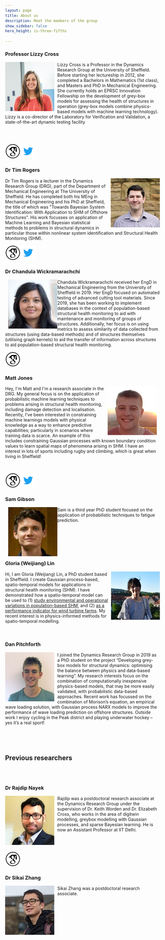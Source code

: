 ```yaml
---
layout: page
title: About us
description: Meet the members of the group
show_sidebar: false
hero_height: is-three-fifths

---
```


### Professor Lizzy Cross

<img style="float: left; padding-right:10px" src="https://raw.githubusercontent.com/drg-greybox/drg-greybox.github.io/master/docs/images/lizzy_pic.jpg">

Lizzy Cross is a Professor in the Dynamics Research Group at the University of Sheffield. Before starting her lectureship in 2012, she completed a Bachelors in Mathematics (1st class), and Masters and PhD in Mechanical Engineering. She currently holds an EPRSC Innovation Fellowship on the development of grey-box models for assessing the health of structures in operation (grey-box models combine physics-based models with machine learning technology). Lizzy is a co-director of the Laboratory for Verification and Validation, a state-of-the-art dynamic testing facility

  <br/>
  <br/>


[![](images/google_scholar_image.png)](https://scholar.google.co.uk/citations?user=EA8E1HIAAAAJ&hl=en)[![](https://raw.githubusercontent.com/drg-greybox/drg-greybox.github.io/master/docs/images/twitter_img.png)](https://twitter.com/lizzyintheDRG) 

### Dr Tim Rogers

<img style="float: right; padding-left:10px" src="https://raw.githubusercontent.com/drg-greybox/drg-greybox.github.io/master/docs/images/tim_pic.jpg"/>

Dr Tim Rogers is a lecturer in the Dynamics Research Group (DRG), part of the Department of Mechanical Engineering at The University of Sheffield. He has completed both his MEng in Mechanical Engineering and his PhD at Sheffield, the title of which was "Towards Bayesian System Identification: With Application to SHM of Offshore Structures". His work focusses on application of Machine Learning and Bayesian statistical methods to problems in structural dynamics in particular those within nonlinear system identification and Structural Health Monitoring (SHM).


  [![](images/google_scholar_image.png)](https://scholar.google.co.uk/citations?user=k2ZHf3cAAAAJ&hl=en)[![](https://raw.githubusercontent.com/drg-greybox/drg-greybox.github.io/master/docs/images/twitter_img.png)](https://twitter.com/drgTim)

### Dr Chandula Wickramarachchi

<img style="float: left; padding-left:10px" src="https://raw.githubusercontent.com/drg-greybox/drg-greybox.github.io/master/docs/images/chandy_pic.jpg"> Chandula Wickramarachchi received her EngD in Mechanical Engineering from the University of Sheffield in 2019. Her EngD focused on automated testing of advanced cutting tool materials. Since 2019, she has been working to implement databases in the context of population-based structural health monitoring to aid with maintenance and monitoring of groups of structures. Additionally, her focus is on using metrics to assess similarity of data collected from structures (using data-based methods) and of structures themselves (utilising graph kernels) to aid the transfer of information across structures to aid population-based structural health monitoring.

  [![](images/google_scholar_image.png)](https://scholar.google.co.uk/citations?user=ajqGnG4AAAAJ&hl=en)


### Matt Jones

<img style="float: right; padding-right:10px" src="https://raw.githubusercontent.com/drg-greybox/drg-greybox.github.io/master/docs/images/matt_pic.jpg"> Hey, I'm Matt and I'm a research associate in the DRG. My general focus is on the application of probabilistic machine learning techniques to problems arising in structural health monitoring, including damage detection and localisation. Recently, I've been interested in constraining machine learnings models with physical knowledge as a way to enhance predictive capabilities; particularly in scenarios where training data is scarce. An example of this includes constraining Gaussian processes with known boundary condition values to learn spatial maps of phenomena arising in SHM. I have an interest in lots of sports including rugby and climbing, which is great when living in Sheffield! 

  <br/>

[![](images/google_scholar_image.png)](https://scholar.google.com/citations?hl=en&user=ANhFtTkAAAAJ)[![](https://raw.githubusercontent.com/drg-greybox/drg-greybox.github.io/master/docs/images/twitter_img.png)](https://twitter.com/mattrjones11)

### Sam Gibson

<img style="float: left; padding-left:10px" src="https://raw.githubusercontent.com/drg-greybox/drg-greybox.github.io/master/docs/images/sam_pic.jpg"> Sam is a third year PhD student focused on the application of probabilistic techniques to fatigue prediction.

  <br/>
  <br/>
  <br/>
  <br/>
  <br/>

### Gloria (Weijiang) Lin

<img style="float: right; padding-left:10px" src="https://raw.githubusercontent.com/drg-greybox/drg-greybox.github.io/master/docs/images/gloria_pic.jpg">  Hi, I am Gloria (Weijiang) Lin, a PhD student based in Sheffield. I create Gaussian process-based, spatio-temporal models for applications in structural health monitoring (SHM). I have demonstrated how a spatio-temporal model can be used to (1) [study environmental and operational variations in population-based SHM](https://link.springer.com/chapter/10.1007/978-3-030-47717-2_31), and (2) [as a performance indicator for wind turbine farms](http://past.isma-isaac.be/downloads/isma2020/abstracts/AbstractPage_ID398.pdf). My recent interest is in physics-informed methods for spatio-temporal modelling. 
<br/>
<br/>
<br/>

### Dan Pitchforth

<img style="float: left; padding-right:10px" src="https://raw.githubusercontent.com/drg-greybox/drg-greybox.github.io/master/docs/images/dan_pic.jpg"> I joined the Dynamics Research Group in 2019 as a PhD student on the project “Developing grey-box models for structural dynamics: optimising the balance between physics and data-based learning”. My research interests focus on the combination of computationally inexpensive physics-based models, that may be more easily validated, with probabilistic data-based approaches. Recent work has focussed on the combination of Morison’s equation, an empirical wave loading solution, with Gaussian process NARX models to improve the performance of wave loading prediction on offshore structures. Outside work I enjoy cycling in the Peak district and playing underwater hockey – yes it’s a real sport!

<br/>
<br/>
<br/>


## Previous researchers 

<br/>
<br/>

### Dr Rajdip Nayek

<img style="float: left; padding-right:10px" src="https://raw.githubusercontent.com/drg-greybox/drg-greybox.github.io/master/docs/images/rajdip_pic.jpg">


Rajdip was a postdoctoral research associate at the Dynamics Research Group under the supervision of Dr. Keith Worden and Dr. Elizabeth Cross, who works in the area of digitwin modelling, greybox modelling with Gaussian processes, and sparse Bayesian learning. He is now an Assistant Professor at IIT Delhi.

<br/>
<br/>

[![](images/google_scholar_image.png)](https://scholar.google.ca/citations?user=dd5LoV4AAAAJ&hl=en)
  
### Dr Sikai Zhang

<img style="float: left; padding-right:10px" src="https://raw.githubusercontent.com/drg-greybox/drg-greybox.github.io/master/docs/images/sikai_pic.jpg"> Sikai Zhang was a postdoctoral research associate.


